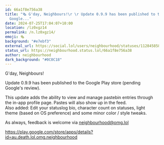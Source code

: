 ```yaml
---
id: 66a1f8e756a38
title: "🗞️ G'day, Neighbours!\r \r Update 0.9.9 has been published to the
  Google..."
date: 2024-07-25T17:04:07+10:00
location: /lz0xgz14
permalink: /n.lz0xgz14/
emoji: 🗞️
background: "#e7ebf3"
external_url: https://social.lol/users/neighbourhood/statuses/112845858767634386
status_url: https://neighbourhood.status.lol/66a1f8e756a38
author: neighbourhood
dark_background: "#0C0C18"
---
```


G'day, Neighbours!

Update 0.9.9 has been published to the Google Play store (pending Google's review).

This update adds the ability to view and manage pastebin entries through the in-app profile page. Pastes will also show up in the feed.  
Also added: Edit your statuslog bio, character count on statuses, light theme (based on OS preference) and some minor color / style tweaks.

As always, feedback is welcome via [neighbourhood@omg.lol](mailto:neighbourhood@omg.lol)

https://play.google.com/store/apps/details?id=au.death.lol.omg.neighbourhood
